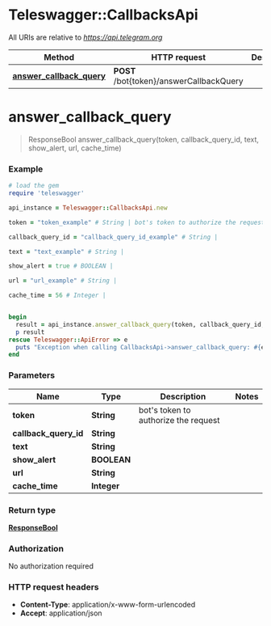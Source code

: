 # Teleswagger::CallbacksApi

All URIs are relative to *https://api.telegram.org*

Method | HTTP request | Description
------------- | ------------- | -------------
[**answer_callback_query**](CallbacksApi.md#answer_callback_query) | **POST** /bot{token}/answerCallbackQuery | 


# **answer_callback_query**
> ResponseBool answer_callback_query(token, callback_query_id, text, show_alert, url, cache_time)





### Example
```ruby
# load the gem
require 'teleswagger'

api_instance = Teleswagger::CallbacksApi.new

token = "token_example" # String | bot's token to authorize the request

callback_query_id = "callback_query_id_example" # String | 

text = "text_example" # String | 

show_alert = true # BOOLEAN | 

url = "url_example" # String | 

cache_time = 56 # Integer | 


begin
  result = api_instance.answer_callback_query(token, callback_query_id, text, show_alert, url, cache_time)
  p result
rescue Teleswagger::ApiError => e
  puts "Exception when calling CallbacksApi->answer_callback_query: #{e}"
end
```

### Parameters

Name | Type | Description  | Notes
------------- | ------------- | ------------- | -------------
 **token** | **String**| bot&#39;s token to authorize the request | 
 **callback_query_id** | **String**|  | 
 **text** | **String**|  | 
 **show_alert** | **BOOLEAN**|  | 
 **url** | **String**|  | 
 **cache_time** | **Integer**|  | 

### Return type

[**ResponseBool**](ResponseBool.md)

### Authorization

No authorization required

### HTTP request headers

 - **Content-Type**: application/x-www-form-urlencoded
 - **Accept**: application/json



